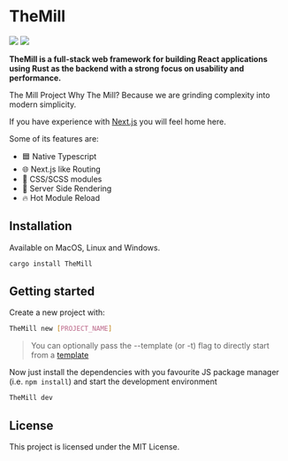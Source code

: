 # TheMill


![](https://github.com/TheJackMan33/TheMill/actions/workflows/rust.yml/badge.svg)
![](https://github.com/TheJackMan33/TheMill/actions/workflows/typescript.yml/badge.svg)

**TheMill is a full-stack web framework for building React applications using Rust as the backend with
a strong focus on usability and performance.**

The Mill Project
Why The Mill? Because we are grinding complexity into modern simplicity.

If you have experience with [Next.js](https://nextjs.org/) you will feel home here.

Some of its features are:

- 🟦 Native Typescript
- 🌐 Next.js like Routing
- 🍭 CSS/SCSS modules
- 🧬 Server Side Rendering
- 🔥 Hot Module Reload

## Installation

Available on MacOS, Linux and Windows.

```sh
cargo install TheMill
```

## Getting started

Create a new project with:

```sh
TheMill new [PROJECT_NAME]
```

> You can optionally pass the --template (or -t) flag to directly start from a [template](https://github.com/TheJackMan33/TheMill/tree/main/examples)

Now just install the dependencies with you favourite JS package manager (i.e. `npm install`) and start the development environment

```sh
TheMill dev
```


## License

This project is licensed under the MIT License.
